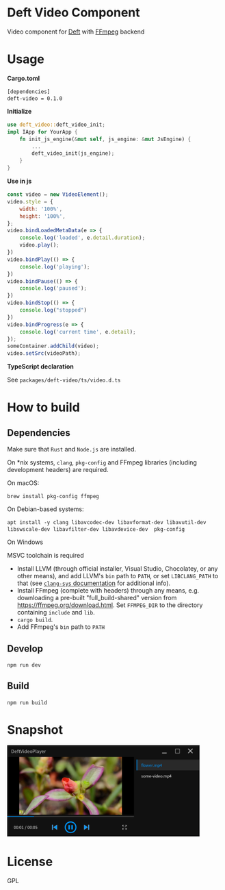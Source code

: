 # Deft Video Component

Video component for [Deft](https://github.com/deft-ui/deft) with [FFmpeg](https://ffmpeg.org/) backend


# Usage

**Cargo.toml**
```
[dependencies]
deft-video = 0.1.0
```

**Initialize**

```rust
use deft_video::deft_video_init;
impl IApp for YourApp {
    fn init_js_engine(&mut self, js_engine: &mut JsEngine) {
        ...
        deft_video_init(js_engine);
    }
}
```

**Use in js**

```javascript
const video = new VideoElement();
video.style = {
    width: '100%',
    height: '100%',
};
video.bindLoadedMetaData(e => {
    console.log('loaded', e.detail.duration);
    video.play();
})
video.bindPlay(() => {
    console.log('playing');
})
video.bindPause(() => {
    console.log('paused');
})
video.bindStop(() => {
    console.log("stopped")
})
video.bindProgress(e => {
    console.log('current time', e.detail);
});
someContainer.addChild(video);
video.setSrc(videoPath);
```

**TypeScript declaration**

See `packages/deft-video/ts/video.d.ts`

# How to build

## Dependencies

Make sure that `Rust` and `Node.js` are installed.

On *nix systems, `clang`, `pkg-config` and FFmpeg libraries (including development headers) are required.

On macOS:

    brew install pkg-config ffmpeg

On Debian-based systems:

    apt install -y clang libavcodec-dev libavformat-dev libavutil-dev libswscale-dev libavfilter-dev libavdevice-dev  pkg-config

On Windows

MSVC toolchain is required

- Install LLVM (through official installer, Visual Studio, Chocolatey, or any other means), and add LLVM's `bin` path to `PATH`, or set `LIBCLANG_PATH` to that (see [`clang-sys` documentation](https://github.com/KyleMayes/clang-sys#environment-variables) for additional info).
- Install FFmpeg (complete with headers) through any means, e.g. downloading a pre-built "full_build-shared" version from https://ffmpeg.org/download.html. Set `FFMPEG_DIR` to the directory containing `include` and `lib`.
- `cargo build`.
- Add FFmpeg's `bin` path to `PATH`

## Develop

```
npm run dev
```

## Build

```
npm run build
```

# Snapshot

<img src="https://github.com/deft-ui/deft-video/blob/main/snapshot.png?raw=true" width="450" />

# License

GPL



